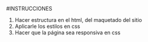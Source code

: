 #INSTRUCCIONES


1. Hacer estructura en el html, del maquetado del sitio
2. Aplicarle los estilos en css
3. Hacer que la página sea responsiva en css
